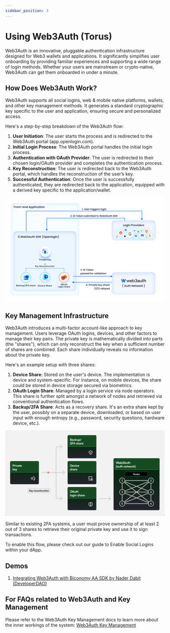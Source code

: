 ```yaml
---
sidebar_position: 3
---
```


# Using Web3Auth (Torus)

Web3Auth is an innovative, pluggable authentication infrastructure designed for Web3 wallets and applications. It significantly simplifies user onboarding by providing familiar experiences and supporting a wide range of login methods. Whether your users are mainstream or crypto-native, Web3Auth can get them onboarded in under a minute.

## How Does Web3Auth Work?

Web3Auth supports all social logins, web & mobile native platforms, wallets, and other key management methods. It generates a standard cryptographic key specific to the user and application, ensuring secure and personalized access.

Here's a step-by-step breakdown of the Web3Auth flow:

1. **User Initiation**: The user starts the process and is redirected to the Web3Auth portal (app.openlogin.com).
2. **Initial Login Process**: The Web3Auth portal handles the initial login process.
3. **Authentication with OAuth Provider**: The user is redirected to their chosen login/OAuth provider and completes the authentication process.
4. **Key Reconstruction**: The user is redirected back to the Web3Auth portal, which handles the reconstruction of the user’s key.
5. **Successful Authentication**: Once the user is successfully authenticated, they are redirected back to the application, equipped with a derived key specific to the application/wallet.

![Web3 Auth-1](../img/web3-1.png)

## Key Management Infrastructure

Web3Auth introduces a multi-factor account-like approach to key management. Users leverage OAuth logins, devices, and other factors to manage their key pairs. The private key is mathematically divided into parts (the "shares"), which can only reconstruct the key when a sufficient number of shares are combined. Each share individually reveals no information about the private key.

Here's an example setup with three shares:

1. **Device Share**: Stored on the user's device. The implementation is device and system-specific. For instance, on mobile devices, the share could be stored in device storage secured via biometrics.
2. **OAuth Login Share**: Managed by a login service via node operators. This share is further split amongst a network of nodes and retrieved via conventional authentication flows.
3. **Backup/2FA Share**: Acts as a recovery share. It's an extra share kept by the user, possibly on a separate device, downloaded, or based on user input with enough entropy (e.g., password, security questions, hardware device, etc.).

![Web3-2](../img/web3-2.png)

Similar to existing 2FA systems, a user must prove ownership of at least 2 out of 3 shares to retrieve their original private key and use it to sign transactions.

To enable this flow, please check out our guide to Enable Social Logins within your dApp.

## Demos

1. [Integrating Web3Auth with Biconomy AA SDK by Nader Dabit (DeveloperDAO)](https://www.youtube.com/watch?v=qBPoVs66CxE)

## For FAQs related to Web3Auth and Key Management

Please refer to the Web3Auth Key Management docs to learn more about the inner workings of the system: [Web3Auth Key Management](https://web3auth.io/docs/overview/key-management/)
